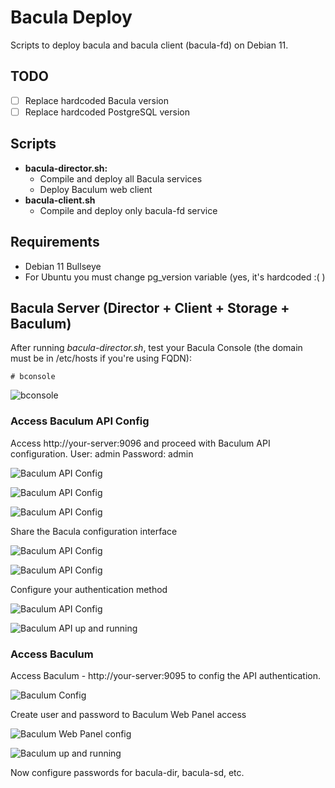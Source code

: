 # Bacula Deploy

Scripts to deploy bacula and bacula client (bacula-fd) on Debian 11.

## TODO

- [ ] Replace hardcoded Bacula version
- [ ] Replace hardcoded PostgreSQL version

## Scripts

- **bacula-director.sh:**
  - Compile and deploy all Bacula services
  - Deploy Baculum web client
- **bacula-client.sh**
  - Compile and deploy only bacula-fd service

## Requirements

- Debian 11 Bullseye
- For Ubuntu you must change pg_version variable (yes, it's hardcoded :( )

## Bacula Server (Director + Client + Storage + Baculum)

After running _bacula-director.sh_, test your Bacula Console (the domain must be in /etc/hosts if you're using FQDN):

`# bconsole`

![bconsole](https://user-images.githubusercontent.com/3253741/178515741-c5092e66-1d6f-415c-a4b9-78aa5ca91a51.png)

### Access Baculum API Config

Access http://your-server:9096 and proceed with Baculum API configuration.
User: admin
Password: admin

![Baculum API Config](https://user-images.githubusercontent.com/3253741/178516340-4edf8597-ee03-425e-a778-6a6bc625ae87.png)

![Baculum API Config](https://user-images.githubusercontent.com/3253741/178516484-aba9fdcf-a16f-4192-ba0f-4a58c0e3e0d6.png)

![Baculum API Config](https://user-images.githubusercontent.com/3253741/178516856-ebc8800b-7c24-42a9-8e9a-2c524c764625.png)

Share the Bacula configuration interface

![Baculum API Config](https://user-images.githubusercontent.com/3253741/178517006-64421356-32cd-4ddc-aa3f-7761ccf4f523.png)

![Baculum API Config](https://user-images.githubusercontent.com/3253741/178517294-f5017f13-0a84-4d93-8fcc-945aa3e05d03.png)

Configure your authentication method

![Baculum API Config](https://user-images.githubusercontent.com/3253741/178517444-4adfc1c9-a75f-4768-9d7c-04725e86ef91.png)

![Baculum API up and running](https://user-images.githubusercontent.com/3253741/178517582-ca5b0cab-3f19-4033-9d90-4f3b46bbbbdb.png)

### Access Baculum

Access Baculum - http://your-server:9095 to config the API authentication.

![Baculum Config](https://user-images.githubusercontent.com/3253741/178518074-a1b6ff23-1256-4538-89d4-6fa6ad013e27.png)

Create user and password to Baculum Web Panel access

![Baculum Web Panel config](https://user-images.githubusercontent.com/3253741/178518232-bbfb7a17-d987-423a-b629-f15fa1e7b195.png)

![Baculum up and running](https://user-images.githubusercontent.com/3253741/178518333-3a82bcae-4b6b-46f9-929c-71a9ef4beb85.png)


Now configure passwords for bacula-dir, bacula-sd, etc.
